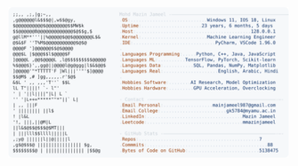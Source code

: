 <picture>
  <source srcset="https://raw.githubusercontent.com/mmazinjameel/mmazinjameel/main/dark_mode.svg?v=1746838138" media="(prefers-color-scheme: dark)">
  <img src="https://raw.githubusercontent.com/mmazinjameel/mmazinjameel/main/light_mode.svg?v=1746838138">
</picture>
